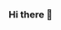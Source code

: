 ### Hi there 👋

<!--
**Viktoriia-code/Viktoriia-code** is a ✨ _special_ ✨ repository because its `README.md` (this file) appears on your GitHub profile.

Here are some ideas to get you started:

- 🌱 I’m currently learning ![Reacr](https://camo.githubusercontent.com/ab4c3c731a174a63df861f7b118d6c8a6c52040a021a552628db877bd518fe84/68747470733a2f2f696d672e736869656c64732e696f2f62616467652f72656163742d2532333230323332612e7376673f7374796c653d666f722d7468652d6261646765266c6f676f3d7265616374266c6f676f436f6c6f723d253233363144414642)
- 👯 I’m looking to collaborate on ...
- 🤔 I’m looking for help with ...
- 💬 Ask me about ...
- 📫 How to reach me: <strong>beloborodova.viktoriia@gmail.com</strong>
- 😄 Pronouns: ...
- ⚡ Fun fact: ...
-->

